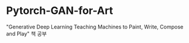 # Pytorch-GAN-for-Art
"Generative Deep Learning Teaching Machines to Paint, Write, Compose and Play" 책 공부 
